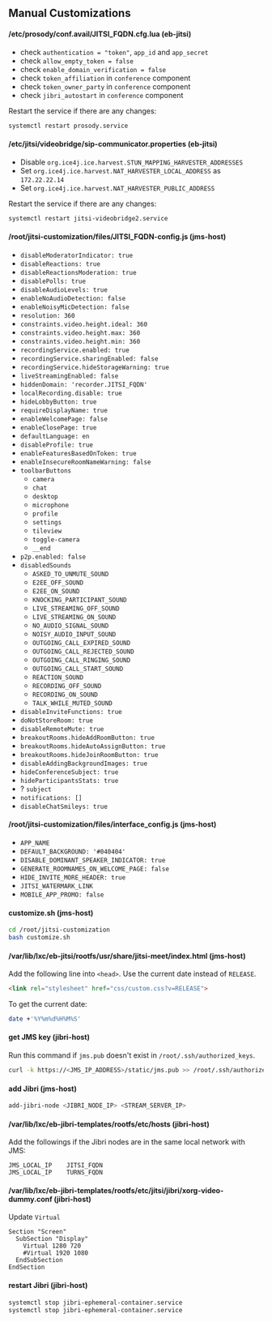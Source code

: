 ## Manual Customizations

#### /etc/prosody/conf.avail/JITSI_FQDN.cfg.lua (eb-jitsi)

- check `authentication = "token"`, `app_id` and `app_secret`
- check `allow_empty_token = false`
- check `enable_domain_verification = false`
- check `token_affiliation` in `conference` component
- check `token_owner_party` in `conference` component
- check `jibri_autostart` in `conference` component

Restart the service if there are any changes:

```bash
systemctl restart prosody.service
```

#### /etc/jitsi/videobridge/sip-communicator.properties (eb-jitsi)

- Disable `org.ice4j.ice.harvest.STUN_MAPPING_HARVESTER_ADDRESSES`
- Set `org.ice4j.ice.harvest.NAT_HARVESTER_LOCAL_ADDRESS` as `172.22.22.14`
- Set `org.ice4j.ice.harvest.NAT_HARVESTER_PUBLIC_ADDRESS`

Restart the service if there are any changes:

```bash
systemctl restart jitsi-videobridge2.service
```

#### /root/jitsi-customization/files/JITSI_FQDN-config.js (jms-host)

- `disableModeratorIndicator: true`
- `disableReactions: true`
- `disableReactionsModeration: true`
- `disablePolls: true`
- `disableAudioLevels: true`
- `enableNoAudioDetection: false`
- `enableNoisyMicDetection: false`
- `resolution: 360`
- `constraints.video.height.ideal: 360`
- `constraints.video.height.max: 360`
- `constraints.video.height.min: 360`
- `recordingService.enabled: true`
- `recordingService.sharingEnabled: false`
- `recordingService.hideStorageWarning: true`
- `liveStreamingEnabled: false`
- `hiddenDomain: 'recorder.JITSI_FQDN'`
- `localRecording.disable: true`
- `hideLobbyButton: true`
- `requireDisplayName: true`
- `enableWelcomePage: false`
- `enableClosePage: true`
- `defaultLanguage: en`
- `disableProfile: true`
- `enableFeaturesBasedOnToken: true`
- `enableInsecureRoomNameWarning: false`
- `toolbarButtons`
  - `camera`
  - `chat`
  - `desktop`
  - `microphone`
  - `profile`
  - `settings`
  - `tileview`
  - `toggle-camera`
  - `__end`
- `p2p.enabled: false`
- `disabledSounds`
  - `ASKED_TO_UNMUTE_SOUND`
  - `E2EE_OFF_SOUND`
  - `E2EE_ON_SOUND`
  - `KNOCKING_PARTICIPANT_SOUND`
  - `LIVE_STREAMING_OFF_SOUND`
  - `LIVE_STREAMING_ON_SOUND`
  - `NO_AUDIO_SIGNAL_SOUND`
  - `NOISY_AUDIO_INPUT_SOUND`
  - `OUTGOING_CALL_EXPIRED_SOUND`
  - `OUTGOING_CALL_REJECTED_SOUND`
  - `OUTGOING_CALL_RINGING_SOUND`
  - `OUTGOING_CALL_START_SOUND`
  - `REACTION_SOUND`
  - `RECORDING_OFF_SOUND`
  - `RECORDING_ON_SOUND`
  - `TALK_WHILE_MUTED_SOUND`
- `disableInviteFunctions: true`
- `doNotStoreRoom: true`
- `disableRemoteMute: true`
- `breakoutRooms.hideAddRoomButton: true`
- `breakoutRooms.hideAutoAssignButton: true`
- `breakoutRooms.hideJoinRoomButton: true`
- `disableAddingBackgroundImages: true`
- `hideConferenceSubject: true`
- `hideParticipantsStats: true`
- ? `subject`
- `notifications: []`
- `disableChatSmileys: true`

#### /root/jitsi-customization/files/interface_config.js (jms-host)

- `APP_NAME`
- `DEFAULT_BACKGROUND: '#040404'`
- `DISABLE_DOMINANT_SPEAKER_INDICATOR: true`
- `GENERATE_ROOMNAMES_ON_WELCOME_PAGE: false`
- `HIDE_INVITE_MORE_HEADER: true`
- `JITSI_WATERMARK_LINK`
- `MOBILE_APP_PROMO: false`

#### customize.sh (jms-host)

```bash
cd /root/jitsi-customization
bash customize.sh
```

#### /var/lib/lxc/eb-jitsi/rootfs/usr/share/jitsi-meet/index.html (jms-host)

Add the following line into `<head>`. Use the current date instead of `RELEASE`.

```html
<link rel="stylesheet" href="css/custom.css?v=RELEASE">
```

To get the current date:

```bash
date +'%Y%m%d%H%M%S'
```

#### get JMS key (jibri-host)

Run this command if `jms.pub` doesn't exist in `/root/.ssh/authorized_keys`.

```bash
curl -k https://<JMS_IP_ADDRESS>/static/jms.pub >> /root/.ssh/authorized_keys
```

#### add Jibri (jms-host)

```bash
add-jibri-node <JIBRI_NODE_IP> <STREAM_SERVER_IP>
```

#### /var/lib/lxc/eb-jibri-templates/rootfs/etc/hosts (jibri-host)

Add the followings if the Jibri nodes are in the same local network with JMS:

```
JMS_LOCAL_IP    JITSI_FQDN
JMS_LOCAL_IP    TURNS_FQDN
```

#### /var/lib/lxc/eb-jibri-templates/rootfs/etc/jitsi/jibri/xorg-video-dummy.conf (jibri-host)

Update `Virtual`

```
Section "Screen"
  SubSection "Display"
    Virtual 1280 720
    #Virtual 1920 1080
  EndSubSection
EndSection
```

#### restart Jibri (jibri-host)

```bash
systemctl stop jibri-ephemeral-container.service
systemctl stop jibri-ephemeral-container.service
```
